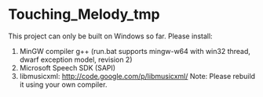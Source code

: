 Touching_Melody_tmp
===================

This project can only be built on Windows so far. Please install:
1. MinGW compiler g++ (run.bat supports mingw-w64 with win32 thread, dwarf exception model, revision 2)
2. Microsoft Speech SDK (SAPI)
3. libmusicxml: http://code.google.com/p/libmusicxml/
   Note: Please rebuild it using your own compiler.
